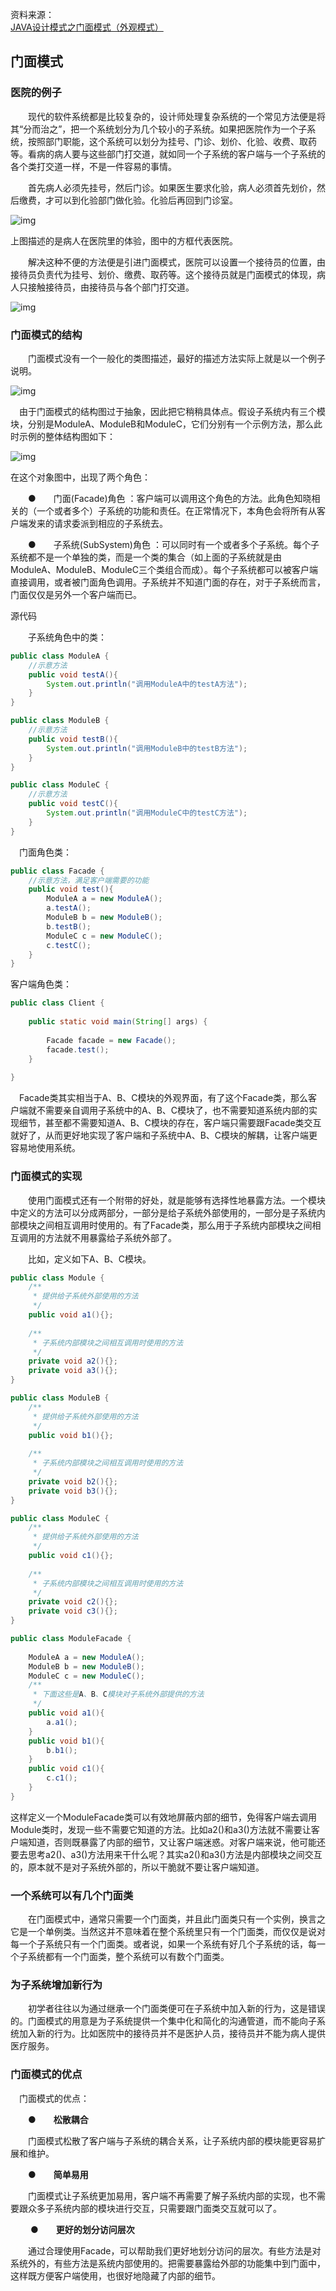资料来源：<br/>
[JAVA设计模式之门面模式（外观模式）](https://blog.csdn.net/jason0539/article/details/22775311)

## 门面模式

### 医院的例子

　　现代的软件系统都是比较复杂的，设计师处理复杂系统的一个常见方法便是将其“分而治之”，把一个系统划分为几个较小的子系统。如果把医院作为一个子系统，按照部门职能，这个系统可以划分为挂号、门诊、划价、化验、收费、取药等。看病的病人要与这些部门打交道，就如同一个子系统的客户端与一个子系统的各个类打交道一样，不是一件容易的事情。

　　首先病人必须先挂号，然后门诊。如果医生要求化验，病人必须首先划价，然后缴费，才可以到化验部门做化验。化验后再回到门诊室。

![img](img/20140402071054062.png)

上图描述的是病人在医院里的体验，图中的方框代表医院。

　　解决这种不便的方法便是引进门面模式，医院可以设置一个接待员的位置，由接待员负责代为挂号、划价、缴费、取药等。这个接待员就是门面模式的体现，病人只接触接待员，由接待员与各个部门打交道。

![img](img/20140402071134046.png)

### 门面模式的结构

　　门面模式没有一个一般化的类图描述，最好的描述方法实际上就是以一个例子说明。

![img](img/20140402071217953.png)

　由于门面模式的结构图过于抽象，因此把它稍稍具体点。假设子系统内有三个模块，分别是ModuleA、ModuleB和ModuleC，它们分别有一个示例方法，那么此时示例的整体结构图如下：

![img](img/20140402071243265.png)

在这个对象图中，出现了两个角色：

　　●　　门面(Facade)角色 ：客户端可以调用这个角色的方法。此角色知晓相关的（一个或者多个）子系统的功能和责任。在正常情况下，本角色会将所有从客户端发来的请求委派到相应的子系统去。

　　●　　子系统(SubSystem)角色 ：可以同时有一个或者多个子系统。每个子系统都不是一个单独的类，而是一个类的集合（如上面的子系统就是由ModuleA、ModuleB、ModuleC三个类组合而成）。每个子系统都可以被客户端直接调用，或者被门面角色调用。子系统并不知道门面的存在，对于子系统而言，门面仅仅是另外一个客户端而已。

源代码

　　子系统角色中的类：

```java
public class ModuleA {
    //示意方法
    public void testA(){
        System.out.println("调用ModuleA中的testA方法");
    }
}
```

```java
public class ModuleB {
    //示意方法
    public void testB(){
        System.out.println("调用ModuleB中的testB方法");
    }
}
```

```java
public class ModuleC {
    //示意方法
    public void testC(){
        System.out.println("调用ModuleC中的testC方法");
    }
}
```

　门面角色类：

```java
public class Facade {
    //示意方法，满足客户端需要的功能
    public void test(){
        ModuleA a = new ModuleA();
        a.testA();
        ModuleB b = new ModuleB();
        b.testB();
        ModuleC c = new ModuleC();
        c.testC();
    }
}
```

客户端角色类：

```java
public class Client {
 
    public static void main(String[] args) {
        
        Facade facade = new Facade();
        facade.test();
    }
 
}
```

　Facade类其实相当于A、B、C模块的外观界面，有了这个Facade类，那么客户端就不需要亲自调用子系统中的A、B、C模块了，也不需要知道系统内部的实现细节，甚至都不需要知道A、B、C模块的存在，客户端只需要跟Facade类交互就好了，从而更好地实现了客户端和子系统中A、B、C模块的解耦，让客户端更容易地使用系统。

### 门面模式的实现

　　使用门面模式还有一个附带的好处，就是能够有选择性地暴露方法。一个模块中定义的方法可以分成两部分，一部分是给子系统外部使用的，一部分是子系统内部模块之间相互调用时使用的。有了Facade类，那么用于子系统内部模块之间相互调用的方法就不用暴露给子系统外部了。

　　比如，定义如下A、B、C模块。

```java
public class Module {
    /**
     * 提供给子系统外部使用的方法
     */
    public void a1(){};
    
    /**
     * 子系统内部模块之间相互调用时使用的方法
     */
    private void a2(){};
    private void a3(){};
}
```

```java
public class ModuleB {
    /**
     * 提供给子系统外部使用的方法
     */
    public void b1(){};
    
    /**
     * 子系统内部模块之间相互调用时使用的方法
     */
    private void b2(){};
    private void b3(){};
}
```

```java
public class ModuleC {
    /**
     * 提供给子系统外部使用的方法
     */
    public void c1(){};
    
    /**
     * 子系统内部模块之间相互调用时使用的方法
     */
    private void c2(){};
    private void c3(){};
}
```

```java
public class ModuleFacade {
    
    ModuleA a = new ModuleA();
    ModuleB b = new ModuleB();
    ModuleC c = new ModuleC();
    /**
     * 下面这些是A、B、C模块对子系统外部提供的方法
     */
    public void a1(){
        a.a1();
    }
    public void b1(){
        b.b1();
    }
    public void c1(){
        c.c1();
    }
}
```

这样定义一个ModuleFacade类可以有效地屏蔽内部的细节，免得客户端去调用Module类时，发现一些不需要它知道的方法。比如a2()和a3()方法就不需要让客户端知道，否则既暴露了内部的细节，又让客户端迷惑。对客户端来说，他可能还要去思考a2()、a3()方法用来干什么呢？其实a2()和a3()方法是内部模块之间交互的，原本就不是对子系统外部的，所以干脆就不要让客户端知道。

### 一个系统可以有几个门面类

　　在门面模式中，通常只需要一个门面类，并且此门面类只有一个实例，换言之它是一个单例类。当然这并不意味着在整个系统里只有一个门面类，而仅仅是说对每一个子系统只有一个门面类。或者说，如果一个系统有好几个子系统的话，每一个子系统都有一个门面类，整个系统可以有数个门面类。

### 为子系统增加新行为

　　初学者往往以为通过继承一个门面类便可在子系统中加入新的行为，这是错误的。门面模式的用意是为子系统提供一个集中化和简化的沟通管道，而不能向子系统加入新的行为。比如医院中的接待员并不是医护人员，接待员并不能为病人提供医疗服务。

### 门面模式的优点

　门面模式的优点：

　　●　　**松散耦合**

　　门面模式松散了客户端与子系统的耦合关系，让子系统内部的模块能更容易扩展和维护。

　　●　　**简单易用**

　　门面模式让子系统更加易用，客户端不再需要了解子系统内部的实现，也不需要跟众多子系统内部的模块进行交互，只需要跟门面类交互就可以了。

　　 **●　　更好的划分访问层次**

　　通过合理使用Facade，可以帮助我们更好地划分访问的层次。有些方法是对系统外的，有些方法是系统内部使用的。把需要暴露给外部的功能集中到门面中，这样既方便客户端使用，也很好地隐藏了内部的细节。